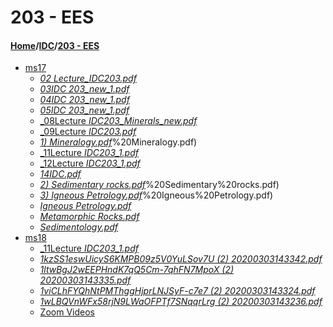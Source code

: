# 203 - EES
#### [Home](../..)/[IDC](..)/[203 - EES]()
- [ms17](ms17)
    - [_02 Lecture_IDC203.pdf_](ms17/02%20Lecture_IDC203.pdf)
    - [_03IDC 203_new_1.pdf_](ms17/03IDC%20203_new_1.pdf)
    - [_04IDC 203_new_1.pdf_](ms17/04IDC%20203_new_1.pdf)
    - [_05IDC 203_new_1.pdf_](ms17/05IDC%20203_new_1.pdf)
    - [_08Lecture _IDC203_Minerals_new.pdf_](ms17/08Lecture%20_IDC203_Minerals_new.pdf)
    - [_09Lecture _IDC203.pdf_](ms17/09Lecture%20_IDC203.pdf)
    - [_1) Mineralogy.pdf_](ms17/1)%20Mineralogy.pdf)
    - [_11Lecture _IDC203_1.pdf_](ms17/11Lecture%20_IDC203_1.pdf)
    - [_12Lecture _IDC203_1.pdf_](ms17/12Lecture%20_IDC203_1.pdf)
    - [_14IDC.pdf_](ms17/14IDC.pdf)
    - [_2) Sedimentary rocks.pdf_](ms17/2)%20Sedimentary%20rocks.pdf)
    - [_3) Igneous Petrology.pdf_](ms17/3)%20Igneous%20Petrology.pdf)
    - [_Igneous Petrology.pdf_](ms17/Igneous%20Petrology.pdf)
    - [_Metamorphic Rocks.pdf_](ms17/Metamorphic%20Rocks.pdf)
    - [_Sedimentology.pdf_](ms17/Sedimentology.pdf)
- [ms18](ms18)
    - [_11Lecture _IDC203_1.pdf_](ms18/11Lecture%20_IDC203_1.pdf)
    - [_1kzSS1eswUicyS6KMPB09z5V0YuLSov7U (2) 20200303143342.pdf_](ms18/1kzSS1eswUicyS6KMPB09z5V0YuLSov7U%20(2)%2020200303143342.pdf)
    - [_1ltwBgJ2wEEPHndK7qQ5Cm-7qhFN7MpoX (2) 20200303143335.pdf_](ms18/1ltwBgJ2wEEPHndK7qQ5Cm-7qhFN7MpoX%20(2)%2020200303143335.pdf)
    - [_1viCLhFYQhNtPMThggHjprLNJSyF-c7e7 (2) 20200303143324.pdf_](ms18/1viCLhFYQhNtPMThggHjprLNJSyF-c7e7%20(2)%2020200303143324.pdf)
    - [_1wLBQVnWFx58rjN9LWaOFPTf7SNqqrLrg (2) 20200303143236.pdf_](ms18/1wLBQVnWFx58rjN9LWaOFPTf7SNqqrLrg%20(2)%2020200303143236.pdf)
    - [Zoom Videos](ms18/Zoom%20Videos)
